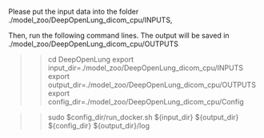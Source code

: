 Please put the input data into the folder ./model_zoo/DeepOpenLung_dicom_cpu/INPUTS, 

Then, run the following command lines. The output will be saved in ./model_zoo/DeepOpenLung_dicom_cpu/OUTPUTS


>> cd DeepOpenLung
>> export input_dir=./model_zoo/DeepOpenLung_dicom_cpu/INPUTS
>> export output_dir=./model_zoo/DeepOpenLung_dicom_cpu/OUTPUTS
>> export config_dir=./model_zoo/DeepOpenLung_dicom_cpu/Config

>> sudo $config_dir/run_docker.sh ${input_dir} ${output_dir} ${config_dir} ${output_dir}/log


